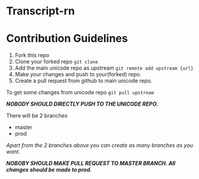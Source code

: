 # Transcript-rn

# Contribution Guidelines

1. Fork this repo
2. Clone your forked repo `git clone`
3. Add the main unicode repo as upstream `git remote add upstream {url}`
4. Make your changes and push to your(forked) repo.
5. Create a pull request from github to main unicode repo.

To get some changes from unicode repo `git pull upstream`

__*NOBODY SHOULD DIRECTLY PUSH TO THE UNICODE REPO.*__

There will be 2 branches
- master
- prod

_Apart from the 2 branches above you can create as many branches as you want._

__*NOBOBY SHOULD MAKE PULL REQUEST TO MASTER BRANCH. All changes should be made to prod.*__
